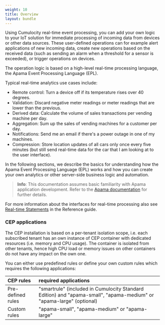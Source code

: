 ```yaml
---
weight: 10
title: Overview
layout: bundle
---
```

Using Cumulocity real-time event processing, you can add your own logic to your IoT solution for immediate processing of incoming data from devices or other data sources. These user-defined operations can for example alert applications of new incoming data, create new operations based on the received data (such as sending an alarm when a threshold for a sensor is exceeded), or trigger operations on devices. 

The operation logic is based on a high-level real-time processing language, the  Apama Event Processing Language (EPL). 

Typical real-time analytics use cases include:

*   Remote control: Turn a device off if its temperature rises over 40 degrees.
*   Validation: Discard negative meter readings or meter readings that are lower than the previous.
*   Derived data: Calculate the volume of sales transactions per vending machine per day.
*   Aggregation: Sum up the sales of vending machines for a customer per day.
*   Notifications: Send me an email if there's a power outage in one of my machines.
*   Compression: Store location updates of all cars only once every five minutes (but still send real-time data for the car that I am looking at to the user interface).

In the following sections, we describe the basics for understanding how the Apama Event Processing Language (EPL) works and how you can create your own analytics or other server-side business logic and automation.

>**Info**: This documentation assumes basic familiarity with Apama application development. Refer to the [Apama documentation](https://documentation.softwareag.com/onlinehelp/Rohan/Apama/v10-3/apama10-3/apama-webhelp/#page/apama-webhelp%2Fto-help_index.html%23) for further details.

For more information about the interfaces for real-time processing also see [Real-time Statements](/guides/reference/real-time-statements) in the Reference guide.

### CEP applications

The CEP installation is based on a per-tenant isolation scope, i.e. each subscribed tenant has an own instance of CEP container with dedicated resources (i.e. memory and CPU usage). The container is isolated from other tenants, hence high CPU load or memory issues on other containers do not have any impact on the own one.

You can either use predefined rules or define your own custom rules which requires the following applications:

|CEP rules|required applications
|:---|:---
|Pre-defined rules| "smartrule" (included in Cumulocity Standard Edition) and "apama-small", "apama-medium" or "apama-large" (optional)
|Custom rules|"apama-small", "apama-medium" or "apama-large" 